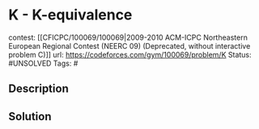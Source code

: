 # K - K-equivalence

contest: [[CFICPC/100069/100069|2009-2010 ACM-ICPC Northeastern European Regional Contest (NEERC 09) (Deprecated, without interactive problem C)]]
url: https://codeforces.com/gym/100069/problem/K
Status: #UNSOLVED
Tags: #

## Description

## Solution

